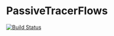 # PassiveTracerFlows

[![Build Status](https://travis-ci.org/FourierFlows/PassiveTracerFlows.jl.svg?branch=master)](https://travis-ci.org/FourierFlows/PassiveTracerFlows.jl)
